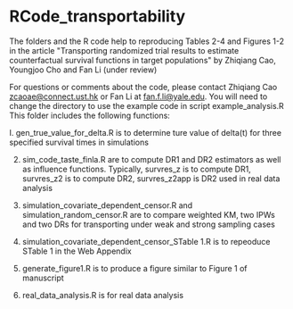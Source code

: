 # RCode_transportability
The folders and the R code help to reproducing Tables 2-4 and Figures 1-2  in the article "Transporting randomized trial results to estimate counterfactual survival functions in target populations" by Zhiqiang Cao, Youngjoo Cho and Fan Li (under review) 

For questions or comments about the code, please contact Zhiqiang Cao <zcaoae@connect.ust.hk> or Fan Li at <fan.f.li@yale.edu>. 
You will need to change the directory to use the example code in script example_analysis.R This folder includes the following functions:

I. gen_true_value_for_delta.R is to determine ture value of delta(t) for three specified survival times in simulations 

2. sim_code_taste_finla.R are to compute DR1 and DR2 estimators as well as influence functions. Typically, survres_z is to compute DR1, survres_z2 is to compute DR2, survres_z2app is DR2 used in real data analysis 

3. simulation_covariate_dependent_censor.R and simulation_random_censor.R are to compare weighted KM, two IPWs and two DRs for transporting under weak and strong sampling cases

4. simulation_covariate_dependent_censor_STable 1.R is to repeoduce STable 1 in the Web Appendix
 
5. generate_figure1.R is to produce a figure similar to Figure 1 of manuscript
  
6. real_data_analysis.R is for real data analysis
